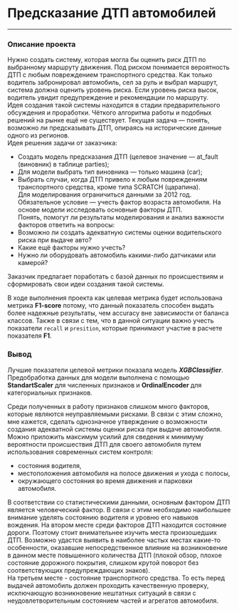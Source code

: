 # Предсказание ДТП автомобилей
___
### Описание проекта
Нужно создать систему, которая могла бы оценить риск ДТП по выбранному маршруту движения. 
Под риском понимается вероятность ДТП с любым повреждением транспортного средства. 
Как только водитель забронировал автомобиль, сел за руль и выбрал маршрут, система должна 
оценить уровень риска. Если уровень риска высок, водитель увидит предупреждение и 
рекомендации по маршруту.<br>
Идея создания такой системы находится в стадии предварительного обсуждения и проработки. 
Чёткого алгоритма работы и подобных решений на рынке ещё не существует. Текущая задача — 
понять, возможно ли предсказывать ДТП, опираясь на исторические данные одного из регионов.<br>
Идея решения задачи от заказчика:
- Создать модель предсказания ДТП (целевое значение — at_fault (виновник) в таблице parties);
- Для модели выбрать тип виновника — только машина (car);
- Выбрать случаи, когда ДТП привело к любым повреждениям транспортного средства, кроме
типа SCRATCH (царапина).<br>
Для моделирования ограничиться данными за 2012 год.
Обязательное условие — учесть фактор возраста автомобиля.
На основе модели исследовать основные факторы ДТП.<br>
Понять, помогут ли результаты моделирования и анализ важности факторов ответить на вопросы:
- Возможно ли создать адекватную системы оценки водительского риска при выдаче авто?
- Какие ещё факторы нужно учесть?
- Нужно ли оборудовать автомобиль какими-либо датчиками или камерой?<br>

Заказчик предлагает поработать с базой данных по происшествиям и сформировать свои идеи 
создания такой системы.

В ходе выполнения проекта как целевая метрика будет использована метрика **F1-score** потому, 
что данный показатель способен выдать более надежные результаты, чем accuracy вне 
зависимости от баланса классов. Также в связи с тем, что в данной ситуации важно учесть 
показатели `recall` и `presition`, которые принимают участие в расчете показателя **F1**.


### Вывод
Лучшие показатели целевой метрики показала модель ***XGBClassifier***. Предобработка данных 
для модели выполнена с помощью **StandartScaler** для численных признаков и **OrdinalEncoder**
для категориальных признаков.

Среди полученных в работу признаков слишком много факторов, которые являются неуправляемыми 
рисками. В связи с этим сложно, мне кажется, сделать однозначное утверждение о возможности 
создания адекватной системы оценки риска при выдаче автомобиля. Можно приложить максимум 
усилий для сведения к минимуму вероятности происшествия ДТП для своего автомобиля путем 
использования современных систем контроля:
- состояния водителя,
- местоположения автомобиля на полосе движения и ухода с полосы,
- окружающего состояния во время движения и парковки автомобиля.

В соответствии со статистическими данными, основным фактором ДТП является человеческий фактор. 
В связи с этим необходимо наибольшее внимание уделять состоянию водителя и уровню его навыков 
вождения.
На втором месте среди факторов ДТП находится состояние дороги. Поэтому стоит внимательнее 
изучить места произошедших ДТП. Возможно удастся выявить в наиболее частых местах какие-то 
особенности, оказавшие непосредственное влияние на возникновение в данном месте повышенного 
количества ДТП (плохой обзор, плохое состояние дорожного покрытия, слишком крутой поворот без 
соответствующих предупреждающих знаков).   
На третьем месте - состояние транспортного средства. То есть перед выдачей автомобиль должен 
проходить качественную проверку, исключающую возникновение нештатных ситуаций в связи с 
неудовлетворительным состоянием частей и агрегатов автомобиля. 
